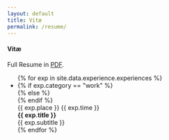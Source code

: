 ```yaml
---
layout: default
title: Vitæ
permalink: /resume/
---
```


<div class="docs-section" id="resume">
  <h4>Vitæ</h4>

  <p>Full Resume in <a href="https://drive.google.com/file/d/1NPYycltECQjrW1VjYWRoKO_6RCg_AnDk/view?usp=drive_link" target="_blank">PDF</a>.</p>

  <ul class="timeline">
    {% for exp in site.data.experience.experiences %}
    <li>
      {% if exp.category == "work" %}
      <div class="direction-l">
      {% else %}
      <div class="direction-r">
      {% endif %}
        <div class="flag-wrapper">
          <span class="flag">{{ exp.place }}</span>
          <span class="time-wrapper"><span class="time">{{ exp.time }}</span></span>
        </div>
        <div class="desc"><b>{{ exp.title }}</b> <br/> {{ exp.subtitle }}</div>
      </div>
    </li>
    {% endfor %}
  </ul>
</div>
